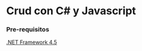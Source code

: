 # Crud con C# y Javascript


### Pre-requisitos
[.NET Framework 4.5](https://dotnet.microsoft.com/download/dotnet-framework/net452?WT.mc_id=dotnet-35129-website)

